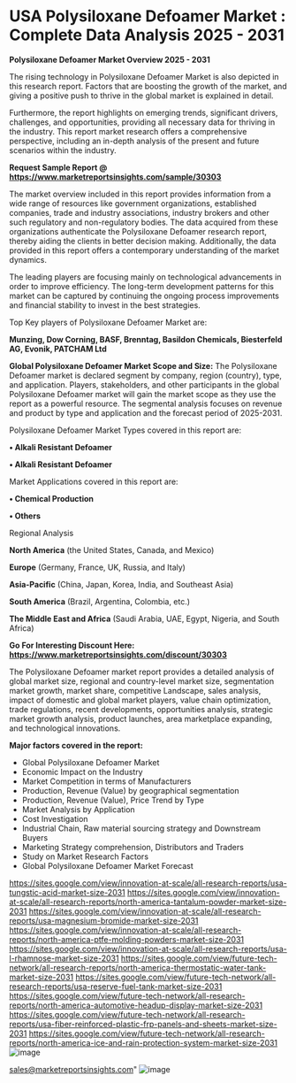 # USA Polysiloxane Defoamer Market : Complete Data Analysis 2025 - 2031

<Strong> Polysiloxane Defoamer Market Overview 2025 - 2031</strong>

The rising technology in Polysiloxane Defoamer Market is also depicted in this research report. Factors that are boosting the growth of the market, and giving a positive push to thrive in the global market is explained in detail.

Furthermore, the report highlights on emerging trends, significant drivers, challenges, and opportunities, providing all necessary data for thriving in the industry. This report market research offers a comprehensive perspective, including an in-depth analysis of the present and future scenarios within the industry.

<strong>Request Sample Report @ <a href=https://www.marketreportsinsights.com/sample/30303>https://www.marketreportsinsights.com/sample/30303</a></strong>

The market overview included in this report provides information from a wide range of resources like government organizations, established companies, trade and industry associations, industry brokers and other such regulatory and non-regulatory bodies. The data acquired from these organizations authenticate the Polysiloxane Defoamer research report, thereby aiding the clients in better decision making. Additionally, the data provided in this report offers a contemporary understanding of the market dynamics.

The leading players are focusing mainly on technological advancements in order to improve efficiency. The long-term development patterns for this market can be captured by continuing the ongoing process improvements and financial stability to invest in the best strategies.

Top Key players of Polysiloxane Defoamer Market are:

<strong>Munzing, Dow Corning, BASF, Brenntag, Basildon Chemicals, Biesterfeld AG, Evonik, PATCHAM Ltd</strong>

<strong><b>Global Polysiloxane Defoamer Market Scope and Size:</b></strong>
The Polysiloxane Defoamer market is declared segment by company, region (country), type, and application. Players, stakeholders, and other participants in the global Polysiloxane Defoamer market will gain the market scope as they use the report as a powerful resource. The segmental analysis focuses on revenue and product by type and application and the forecast period of 2025-2031.

Polysiloxane Defoamer Market Types covered in this report are:

<strong>• Alkali Resistant Defoamer

• Alkali Resistant Defoamer</strong>

Market Applications covered in this report are:

<strong>• Chemical Production

• Others</strong> 

Regional Analysis

<strong>North America</strong> (the United States, Canada, and Mexico)

<strong>Europe</strong> (Germany, France, UK, Russia, and Italy)

<strong>Asia-Pacific</strong> (China, Japan, Korea, India, and Southeast Asia)

<strong>South America</strong> (Brazil, Argentina, Colombia, etc.)

<strong>The Middle East and Africa</strong> (Saudi Arabia, UAE, Egypt, Nigeria, and South Africa)

<strong>Go For Interesting Discount Here: <a href=https://www.marketreportsinsights.com/discount/30303>https://www.marketreportsinsights.com/discount/30303</a></strong>

The Polysiloxane Defoamer market report provides a detailed analysis of global market size, regional and country-level market size, segmentation market growth, market share, competitive Landscape, sales analysis, impact of domestic and global market players, value chain optimization, trade regulations, recent developments, opportunities analysis, strategic market growth analysis, product launches, area marketplace expanding, and technological innovations.

<strong><b>Major factors covered in the report:</b></strong>
<ul>
  <li>Global Polysiloxane Defoamer Market </li>
  <li>Economic Impact on the Industry</li>
  <li>Market Competition in terms of Manufacturers</li>
  <li>Production, Revenue (Value) by geographical segmentation</li>
  <li>Production, Revenue (Value), Price Trend by Type</li>
  <li>Market Analysis by Application</li>
  <li>Cost Investigation</li>
  <li>Industrial Chain, Raw material sourcing strategy and Downstream Buyers</li>
  <li>Marketing Strategy comprehension, Distributors and Traders</li>
  <li>Study on Market Research Factors</li>
  <li>Global Polysiloxane Defoamer Market Forecast</li>
</ul>

<a href=https://sites.google.com/view/innovation-at-scale/all-research-reports/usa-tungstic-acid-market-size-2031>https://sites.google.com/view/innovation-at-scale/all-research-reports/usa-tungstic-acid-market-size-2031</a>
<a href=https://sites.google.com/view/innovation-at-scale/all-research-reports/north-america-tantalum-powder-market-size-2031>https://sites.google.com/view/innovation-at-scale/all-research-reports/north-america-tantalum-powder-market-size-2031</a>
<a href=https://sites.google.com/view/innovation-at-scale/all-research-reports/usa-magnesium-bromide-market-size-2031>https://sites.google.com/view/innovation-at-scale/all-research-reports/usa-magnesium-bromide-market-size-2031</a>
<a href=https://sites.google.com/view/innovation-at-scale/all-research-reports/north-america-ptfe-molding-powders-market-size-2031>https://sites.google.com/view/innovation-at-scale/all-research-reports/north-america-ptfe-molding-powders-market-size-2031</a>
<a href=https://sites.google.com/view/innovation-at-scale/all-research-reports/usa-l-rhamnose-market-size-2031>https://sites.google.com/view/innovation-at-scale/all-research-reports/usa-l-rhamnose-market-size-2031</a>
<a href=https://sites.google.com/view/future-tech-network/all-research-reports/north-america-thermostatic-water-tank-market-size-2031>https://sites.google.com/view/future-tech-network/all-research-reports/north-america-thermostatic-water-tank-market-size-2031</a>
<a href=https://sites.google.com/view/future-tech-network/all-research-reports/usa-reserve-fuel-tank-market-size-2031>https://sites.google.com/view/future-tech-network/all-research-reports/usa-reserve-fuel-tank-market-size-2031</a>
<a href=https://sites.google.com/view/future-tech-network/all-research-reports/north-america-automotive-headup-display-market-size-2031>https://sites.google.com/view/future-tech-network/all-research-reports/north-america-automotive-headup-display-market-size-2031</a>
<a href=https://sites.google.com/view/future-tech-network/all-research-reports/usa-fiber-reinforced-plastic-frp-panels-and-sheets-market-size-2031>https://sites.google.com/view/future-tech-network/all-research-reports/usa-fiber-reinforced-plastic-frp-panels-and-sheets-market-size-2031</a>
<a href=https://sites.google.com/view/future-tech-network/all-research-reports/north-america-ice-and-rain-protection-system-market-size-2031>https://sites.google.com/view/future-tech-network/all-research-reports/north-america-ice-and-rain-protection-system-market-size-2031</a>
![image](https://github.com/user-attachments/assets/7e9bf80d-ca6f-4962-ba0d-7bee52c905e7)


sales@marketreportsinsights.com"
![image](https://github.com/user-attachments/assets/7ca35a57-b42f-47d3-afd4-ca3ed8ca644b)
